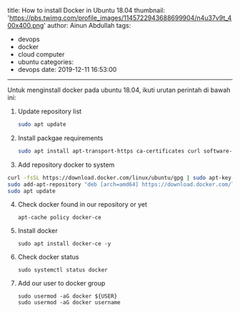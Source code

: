 title: How to install Docker in Ubuntu 18.04
thumbnail: 'https://pbs.twimg.com/profile_images/1145722943688699904/n4u37v9t_400x400.png'
author: Ainun Abdullah
tags:
  - devops
  - docker
  - cloud computer
  - ubuntu
categories:
  - devops
date: 2019-12-11 16:53:00
---
Untuk menginstall docker pada ubuntu 18.04, ikuti urutan perintah di bawah ini:

1. Update repository list

   ```bash
   sudo apt update
   ```

2. Install packgae requirements

   ```bash
   sudo apt install apt-transport-https ca-certificates curl software-properties-common -y3. 
   ```

   <!--more-->

3.  Add repository docker to system

   ```bash
   curl -fsSL https://download.docker.com/linux/ubuntu/gpg | sudo apt-key add -
   sudo add-apt-repository "deb [arch=amd64] https://download.docker.com/linux/ubuntu bionic stable"
   sudo apt update
   ```

4. Check docker found in our repository or yet

   ```
   apt-cache policy docker-ce
   ```
   
5. Install docker

   ```
   sudo apt install docker-ce -y
   ```

6. Check docker status

   ```
   sudo systemctl status docker
   ```

7. Add our user to docker group

   ```
   sudo usermod -aG docker ${USER}
   sudo usermod -aG docker username
   ```

   